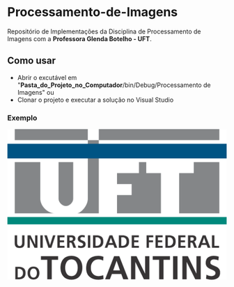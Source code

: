 # Processamento-de-Imagens
Repositório de Implementações da Disciplina de Processamento de Imagens com a **Professora Glenda Botelho - UFT**.

## Como usar
- Abrir o excutável em "**Pasta_do_Projeto_no_Computador**/bin/Debug/Processamento de Imagens"
ou
- Clonar o projeto e executar a solução no Visual Studio

### Exemplo
![Exemplo 1](https://github.com/GustavoFigueira/Processamento-de-Imagens/blob/master/Processamento%20de%20Imagens/Assets/uft-logo.png)
